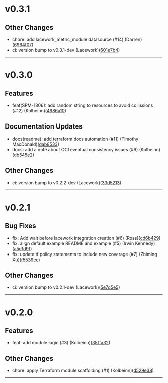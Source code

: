 # v0.3.1

## Other Changes
* chore: add lacework_metric_module datasource (#14) (Darren)([6964f07](https://github.com/lacework/terraform-oci-config/commit/6964f07ae35fa124e98ae4932808631f8c441eb7))
* ci: version bump to v0.3.1-dev (Lacework)([601e7b4](https://github.com/lacework/terraform-oci-config/commit/601e7b4b449d5bbce8164aabf7580642179aa647))
---
# v0.3.0

## Features
* feat(SPM-1806): add random string to resources to avoid collissions (#12) (Kolbeinn)([4986a10](https://github.com/lacework/terraform-oci-config/commit/4986a109c16dc081c84843be0817ffccabed524b))
## Documentation Updates
* docs(readme): add terraform docs automation  (#11) (Timothy MacDonald)([dab8533](https://github.com/lacework/terraform-oci-config/commit/dab8533257b0d0f9661c6b52fe274eb6b8740835))
* docs: add a note about OCI eventual consistency issues (#9) (Kolbeinn)([db545e2](https://github.com/lacework/terraform-oci-config/commit/db545e2f070c47f7ec8e1c9f18fe0ae544dbcaa3))
## Other Changes
* ci: version bump to v0.2.2-dev (Lacework)([33d5213](https://github.com/lacework/terraform-oci-config/commit/33d52135ce232829075c17024493b48989a3f4d6))
---
# v0.2.1

## Bug Fixes
* fix: Add wait before lacework integration creation (#6) (Ross)([cd6b429](https://github.com/lacework/terraform-oci-config/commit/cd6b4297253eaa4adca1f7b03ef2ef330759cdea))
* fix: align default example README and example (#5) (Irwin Kennedy)([a5e1d9f](https://github.com/lacework/terraform-oci-config/commit/a5e1d9f5951f5bd04024ebda89d3b2536681ca31))
* fix: update tf policy statements to include new coverage (#7) (Zhiming Xu)([f5539ec](https://github.com/lacework/terraform-oci-config/commit/f5539ec2808acf99a120267a9bdbe57a5d05a899))
## Other Changes
* ci: version bump to v0.2.1-dev (Lacework)([5e7d5e5](https://github.com/lacework/terraform-oci-config/commit/5e7d5e5b9e0af10c540b846423ff9b139e3d8c96))
---
# v0.2.0

## Features
* feat: add module logic (#3) (Kolbeinn)([351fa32](https://github.com/lacework/terraform-oci-config/commit/351fa322f9bd0e91550b01a846eef215e49b037f))
## Other Changes
* chore: apply Terraform module scaffolding (#1) (Kolbeinn)([d529e38](https://github.com/lacework/terraform-oci-config/commit/d529e384a0e54e833109aeb6e6df9865e836fa5d))
---
